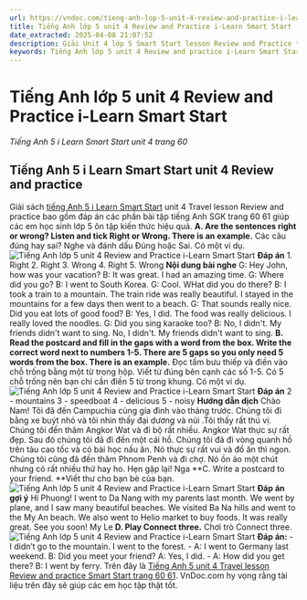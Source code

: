 ```yaml
---
url: https://vndoc.com/tieng-anh-lop-5-unit-4-review-and-practice-i-learn-smart-start-322263
title: Tiếng Anh lớp 5 unit 4 Review and Practice i-Learn Smart Start - Tiếng Anh 5 i Learn Smart Start unit 4 trang 60 - VnDoc.com
date_extracted: 2025-04-08 21:07:52
description: Giải Unit 4 lớp 5 Smart Start lesson Review and Practice trang 60 61 giúp các em học sinh chuẩn bị kiến thức trọng tâm hiệu quả.
keywords: Tiếng Anh lớp 5 unit 4 Review and practice i-Learn Smart Start,Tiếng Anh lớp 5 unit 4 Review and practice,tiếng anh lớp 5 i learn smart start unit 4 Review and practice,Tiếng Anh 5 i learn smart start unit 4 Review and practice,unit 4 lớp 5 smart start,tiếng anh 5 smart start unit 4 Review and practice,tiếng anh lớp 5 smart start unit 4,unit 4 Review and practice lớp 5,unit 4 lớp 5 Review and practice,Tiếng Anh lớp 5 unit 4 Review and practice trang 60
---
```


# Tiếng Anh lớp 5 unit 4 Review and Practice i-Learn Smart Start
 _Tiếng Anh 5 i Learn Smart Start unit 4 trang 60_
## Tiếng Anh 5 i Learn Smart Start unit 4 Review and practice
Giải sách [tiếng Anh 5 i Learn Smart Start](<https://vndoc.com/giai-bai-tap-i-learn-smart-start5>) unit 4 Travel lesson Review and practice bao gồm đáp án các phần bài tập tiếng Anh SGK trang 60 61 giúp các em học sinh lớp 5 ôn tập kiến thức hiệu quả.
**A. Are the sentences right or wrong? Listen and tick Right or Wrong. There is an example.** Các câu đúng hay sai? Nghe và đánh dấu Đúng hoặc Sai. Có một ví dụ.
![Tiếng Anh lớp 5 unit 4 Review and Practice i-Learn Smart Start](https://i.vdoc.vn/data/image/2024/06/16/tieng-anh-lop-5-unit-4-review-and-practice-i-learn-smart-start-1.png)
**Đáp án**
1\. Right
2\. Right
3\. Wrong
4\. Right
5\. Wrong
**Nội dung bài nghe**
G: Hey John, how was your vacation?
B: It was great. I had an amazing time.
G: Where did you go?
B: I went to South Korea.
G: Cool. WHat did you do there?
B: I took a train to a mountain. The train ride was really beautiful. I stayed in the mountains for a few days then went to a beach.
G: That sounds really nice. Did you eat lots of good food?
B: Yes, I did. The food was really delicious. I really loved the noodles.
G: Did you sing karaoke too?
B: No, I didn't. My friends didn't want to sing. No, I didn't. My friends didn't want to sing.
**B. Read the postcard and fill in the gaps with a word from the box. Write the correct word next to numbers 1-5. There are 5 gaps so you only need 5 words from the box. There is an example.** Đọc tấm bưu thiếp và điền vào chỗ trống bằng một từ trong hộp. Viết từ đúng bên cạnh các số 1-5. Có 5 chỗ trống nên bạn chỉ cần điền 5 từ trong khung. Có một ví dụ.
![Tiếng Anh lớp 5 unit 4 Review and Practice i-Learn Smart Start](https://i.vdoc.vn/data/image/2024/06/16/tieng-anh-lop-5-unit-4-review-and-practice-i-learn-smart-start-2.png)
**Đáp án**
2 - mountains
3 - speedboat
4 - delicious
5 - noisy
**Hướng dẫn dịch**
Chào Nam\!
Tôi đã đến Campuchia cùng gia đình vào tháng trước. Chúng tôi đi bằng xe buýt nhỏ và tôi nhìn thấy đại dương và núi .Tôi thấy rất thú vị.
Chúng tôi đến thăm Angkor Wat và đi bộ rất nhiều. Angkor Wat thực sự rất đẹp. Sau đó chúng tôi đã đi đến một cái hồ. Chúng tôi đã đi vòng quanh hồ trên tàu cao tốc và có bài học nấu ăn. Nó thực sự rất vui và đồ ăn thì ngon. Chúng tôi cũng đã đến thăm Phnom Penh và đi chợ. Nó ồn ào một chút nhưng có rất nhiều thứ hay ho.
Hẹn gặp lại\!
Nga
**C. Write a postcard to your friend. **Viết thư cho bạn bè của bạn.
![Tiếng Anh lớp 5 unit 4 Review and Practice i-Learn Smart Start](https://i.vdoc.vn/data/image/2024/06/16/tieng-anh-lop-5-unit-4-review-and-practice-i-learn-smart-start-3.png)
**Đáp án gợi ý**
Hi Phuong\!
I went to Da Nang with my parents last month. We went by plane, and I saw many beautiful beaches. We visited Ba Na hills and went to the My An beach. We also went to Helio market to buy foods. It was really great.
See you soon\!
My Le
**D. Play Connect three.** Chơi trò Connect three.
![Tiếng Anh lớp 5 unit 4 Review and Practice i-Learn Smart Start](https://i.vdoc.vn/data/image/2024/06/16/tieng-anh-lop-5-unit-4-review-and-practice-i-learn-smart-start-4.png)
**Đáp án:**
\- I didn’t go to the mountain. I went to the forest.
\- A: I went to Germany last weekend.
B: Did you meet your friend?
A: Yes, I did.
\- A: How did you get there?
B: I went by ferry.
Trên đây là [Tiếng Anh 5 unit 4 Travel lesson Review and practice Smart Start trang 60 61](<https://vndoc.com/tieng-anh-lop-5-unit-4-review-and-practice-i-learn-smart-start-322263>). VnDoc.com hy vọng rằng tài liệu trên đây sẽ giúp các em học tập thật tốt.
